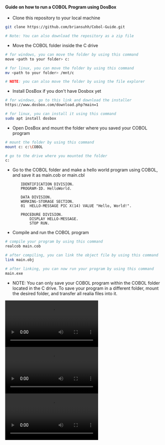 #### Guide on how to run a COBOL Program using DosBox

- Clone this repository to your local machine
```bash
git clone https://github.com/briansuhh/Cobol-Guide.git

# Note: You can also download the repository as a zip file
```

- Move the COBOL folder inside the C drive
```bash
# for windows, you can move the folder by using this command
move <path to your folder> c:

# for linux, you can move the folder by using this command
mv <path to your folder> /mnt/c

# NOTE: you can also move the folder by using the file explorer
```

- Install DosBox if you don't have Dosbox yet
```bash
# for windows, go to this link and download the installer
https://www.dosbox.com/download.php?main=1

# for linux, you can install it using this command
sudo apt install dosbox
```

- Open DosBox and mount the folder where you saved your COBOL program
```bash
# mount the folder by using this command
mount c: c:\COBOL

# go to the drive where you mounted the folder
c:
```

- Go to the COBOL folder and make a hello world program using COBOL, and save it as main.cob or main.cbl
```cobol
       IDENTIFICATION DIVISION.
       PROGRAM-ID. HelloWorld.

       DATA DIVISION.
       WORKING-STORAGE SECTION.
       01  HELLO-MESSAGE PIC X(14) VALUE "Hello, World!".

       PROCEDURE DIVISION.
           DISPLAY HELLO-MESSAGE.                                    
           STOP RUN.
```

- Compile and run the COBOL program
```bash
# compile your program by using this command
realcob main.cob

# after compiling, you can link the object file by using this command
link main.obj

# after linking, you can now run your program by using this command
main.exe    
```

- NOTE: You can only save your COBOL program within the COBOL folder located in the C drive. To save your program in a different folder, mount the desired folder, and transfer all realia files into it.

![STEP 1](../assets/STEP1.mp4)
![STEP 2](../assets/STEP2.mp4)  
![STEP 3](../assets/STEP3.mp4)